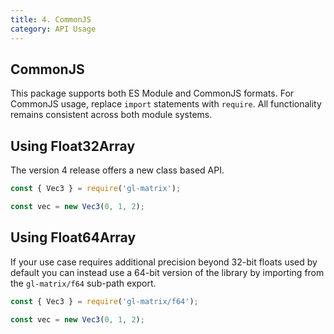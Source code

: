 ```yaml
---
title: 4. CommonJS
category: API Usage
---
```

## CommonJS

This package supports both ES Module and CommonJS formats. For CommonJS usage, replace `import` statements with
`require`. All functionality remains consistent across both module systems.

## Using Float32Array

The version 4 release offers a new class based API.

```js
const { Vec3 } = require('gl-matrix');

const vec = new Vec3(0, 1, 2);
```

## Using Float64Array

If your use case requires additional precision beyond 32-bit floats used by default you can instead use a
64-bit version of the library by importing from the `gl-matrix/f64` sub-path export.

```js
const { Vec3 } = require('gl-matrix/f64');

const vec = new Vec3(0, 1, 2);
```
